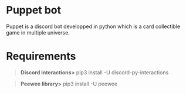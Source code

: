 # Puppet bot

Puppet is a discord bot developped in python which is a card collectible game in multiple universe.


# Requirements
> **Discord interactions>** pip3 install -U discord-py-interactions

> **Peewee library>** pip3 install -U peewee
